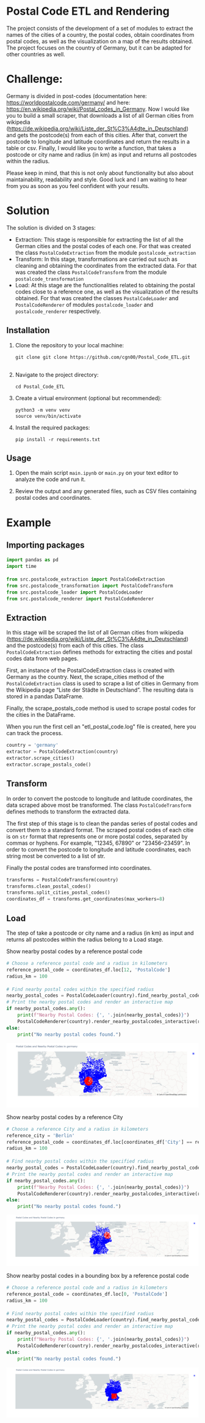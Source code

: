 # Postal Code ETL and Rendering

The project consists of the development of a set of modules to extract the names of the cities of a country, the postal codes, obtain coordinates from postal codes, as well as the visualization on a map of the results obtained. The project focuses on the country of Germany, but it can be adapted for other countries as well.


# Challenge: 
Germany is divided in post-codes (documentation here: https://worldpostalcode.com/germany/  and here: https://en.wikipedia.org/wiki/Postal_codes_in_Germany.
Now I would like you to build a small scraper, that downloads a list of all German cities from wikipedia (https://de.wikipedia.org/wiki/Liste_der_St%C3%A4dte_in_Deutschland)
and gets the postcode(s) from each of this cities. 
After that, convert the postcode to longitude and latitude coordinates and return the results in a table or csv. 
Finally, I would like you to write a function, that takes a postcode or city name and radius (in km) as input and returns all postcodes within the radius. 

Please keep in mind, that this is not only about functionality but also about maintainability, readability and style.
Good luck and I am waiting to hear from you as soon as you feel confident with your results.


# Solution 

The solution is divided on 3 stages:

- Extraction: This stage is responsible for extracting the list of all the German cities and the postal codes of each one. For that was created the class `PostalCodeExtraction` from  the module `postalcode_extraction`
- Transform: In this stage, transformations are carried out such as cleaning and obtaining the coordinates from the extracted data. For that was created the class `PostalCodeTransform` from  the module `postalcode_transformation`
- Load: At this stage are the functionalities related to obtaining the postal codes close to a reference one, as well as the visualization of the results obtained. For that was created the classes `PostalCodeLoader` and `PostalCodeRenderer` of modules `postalcode_loader` and `postalcode_renderer` respectively.

## Installation

1. Clone the repository to your local machine:

   ```
   git clone git clone https://github.com/cgn00/Postal_Code_ETL.git


   ```

2. Navigate to the project directory:

   ```
   cd Postal_Code_ETL
   ```

3. Create a virtual environment (optional but recommended):

   ```
   python3 -m venv venv
   source venv/bin/activate
   ```

4. Install the required packages:

   ```
   pip install -r requirements.txt
   ```

## Usage

1. Open the main script `main.ipynb` or `main.py` on your text editor to analyze the code and run it.

2. Review the output and any generated files, such as CSV files containing postal codes and coordinates.

# Example

## Importing packages

```python
import pandas as pd
import time

from src.postalcode_extraction import PostalCodeExtraction
from src.postalcode_transformation import PostalCodeTransform
from src.postalcode_loader import PostalCodeLoader
from src.postalcode_renderer import PostalCodeRenderer


```

## Extraction

In this stage will be scraped the list of all German cities from wikipedia (https://de.wikipedia.org/wiki/Liste_der_St%C3%A4dte_in_Deutschland)
and the postcode(s) from each of this cities. The class `PostalCodeExtraction` defines methods for extracting the cities and postal codes data from web pages.

First, an instance of the PostalCodeExtraction class is created with Germany as the country. Next, the scrape_cities method of the `PostalCodeExtraction` class is used to scrape a list of cities in Germany from the Wikipedia page “Liste der Städte in Deutschland”. The resulting data is stored in a pandas DataFrame.

Finally, the scrape_postals_code method is used to scrape postal codes for the cities in the DataFrame.

When you run the first cell an "etl_postal_code.log" file is created, here you can track the process.


```python
country = 'germany'
extractor = PostalCodeExtraction(country)
extractor.scrape_cities()
extractor.scrape_postals_code()
```

## Transform  
In order to convert the postcode to longitude and latitude coordinates, the data scraped above most be transformed. The class `PostalCodeTransform` defines methods to transform the extracted data.

The first step of this stage is to clean the pandas series of postal codes and convert them to a standard format. The scraped postal codes of each citie is on `str` format that represents one or more postal codes, separated by commas or hyphens. For example, "12345, 67890" or "23456–23459". In order to convert the postcode to longitude and latitude coordinates, each string most be converted to a list of str.

Finally the postal codes are transformed into coordinates.

```python
transforms = PostalCodeTransform(country)
transforms.clean_postal_codes()
transforms.split_cities_postal_codes()
coordinates_df = transforms.get_coordinates(max_workers=8)
```

## Load 
The step of take a postcode or city name and a radius (in km) as input and returns all postcodes within the radius belong to a Load stage.


Show nearby postal codes by a reference postal code

```python
# Choose a reference postal code and a radius in kilometers
reference_postal_code = coordinates_df.loc[12, 'PostalCode']
radius_km = 100

# Find nearby postal codes within the specified radius
nearby_postal_codes = PostalCodeLoader(country).find_nearby_postal_codes_by_distance(reference_postal_code=reference_postal_code, radius_km=radius_km)
# Print the nearby postal codes and render an interactive map
if nearby_postal_codes.any():
    print(f"Nearby Postal Codes: {', '.join(nearby_postal_codes)}")
    PostalCodeRenderer(country).render_nearby_postalcodes_interactive(reference_postal_code, nearby_postal_codes)
else:
    print("No nearby postal codes found.")
```

![Alt text](pictures/nears_postal_codes_render1-1.png)

Show nearby postal codes by a reference City

```python
# Choose a reference City and a radius in kilometers
reference_city = 'Berlin'
reference_postal_code = coordinates_df.loc[coordinates_df['City'] == reference_city, 'PostalCode'].values[0]
radius_km = 100

# Find nearby postal codes within the specified radius
nearby_postal_codes = PostalCodeLoader(country).find_nearby_postal_codes_by_distance(reference_city = reference_city, radius_km=radius_km)
# Print the nearby postal codes and render an interactive map
if nearby_postal_codes.any():
    print(f"Nearby Postal Codes: {', '.join(nearby_postal_codes)}")
    PostalCodeRenderer(country).render_nearby_postalcodes_interactive(reference_postal_code, nearby_postal_codes)
else:
    print("No nearby postal codes found.")
```

![Alt text](pictures/nears_postal_codes_render2-1.png)

Show nearby postal codes in a bounding box by a reference postal code

```python
# Choose a reference postal code and a radius in kilometers
reference_postal_code = coordinates_df.loc[0, 'PostalCode']
radius_km = 100

# Find nearby postal codes within the specified radius
nearby_postal_codes = PostalCodeLoader(country).find_nearby_postal_codes_by_bounding(reference_postal_code, radius_km)
# Print the nearby postal codes and render an interactive map
if nearby_postal_codes.any():
    print(f"Nearby Postal Codes: {', '.join(nearby_postal_codes)}")
    PostalCodeRenderer(country).render_nearby_postalcodes_interactive(reference_postal_code, nearby_postal_codes)
else:
    print("No nearby postal codes found.")
```

![Alt text](pictures/nears_postal_codes_render3-1.png)
